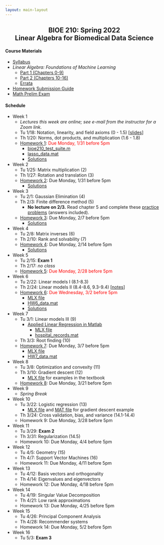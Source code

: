 ```yaml
---
layout: main-layout
---
```


<link href="style.css" rel="stylesheet">

<center>
<h2>BIOE 210: Spring 2022<br>
Linear Algebra for Biomedical Data Science</h2>
</center>

#### Course Materials
* [Syllabus](files/BIOE210_Sp22_Syllabus.pdf)
* *Linear Algebra: Foundations of Machine Learning*
  - [Part 1 (Chapters 0-9)](files/LAML_Part1.pdf)
  - [Part 2 (Chapters 10-16)](files/LAML_Part2.pdf)
  - [Errata](errata.md)
* [Homework Submission Guide](files/BIOE210_Homework_Submission_Guide.pdf)
* [Math Prelim Exam](/files/PrelimExam.pdf)

#### Schedule

* Week 1
  - *Lectures this week are online; see e-mail from the instructor for a Zoom link.*
  - Tu 1/18: Notation, linearity, and field axioms (0 - 1.5) [[slides](files/01_slides.pdf)]
  - Th 1/20: Norms, dot products, and multiplication (1.6 - 1.8)
  - [Homework 1](files/Homework01.pdf): <font color="red">Due Monday, 1/31 before 5pm</font>
    - [bioe210_test_suite.m](files/bioe210_test_suite.m)
    - [lasso_data.mat](files/lasso_data.mat)
    - [Solutions](files/Homework01_Solutions.pdf)
* Week 2
  - Tu 1/25: Matrix multiplication (2)
  - Th 1/27: Rotation and translation (3)
  - [Homework 2](files/Homework02.pdf): Due Monday, 1/31 before 5pm
    - [Solutions](files/Homework02_Solutions.pdf)
* Week 3
  - Tu 2/1: Gaussian Elimination (4)
  - Th 2/3: Finite difference method (5)
    -  **No lecture on 2/3.** Read chapter 5 and complete these [practice problems](files/FiniteDifferencePracticeProblems.pdf) (answers included).
  - [Homework 3](files/Homework03.pdf): Due Monday, 2/7 before 5pm
    - [Solutions](files/Homework03_Solutions.pdf)
* Week 4
  - Tu 2/8: Matrix inverses (6)
  - Th 2/10: Rank and solvability (7)
  - [Homework 4](files/Homework04.pdf): Due Monday, 2/14 before 5pm
    - [Solutions](files/Homework04_Solutions.pdf)
* Week 5
  - Tu 2/15: **Exam 1**
  - Th 2/17: *no class*
  - [Homework 5](files/Homework05.pdf): <font color="red">Due Monday, 2/28 before 5pm</font>
* Week 6
  - Tu 2/22: Linear models I (8.1-8.3)
  - Th 2/24: Linear models II (8.4-8.6, 9.3-9.4) [[notes](files/LinearModels2Notes.pdf)]
  - [Homework 6](files/Homework06.pdf): <font color="red">Due Wednesday, 3/2 before 5pm</font>
    - [MLX file](files/Homework06.mlx)
    - [HW6_data.mat](files/HW6_data.mat)
    - [Solutions](files/Homework06_Solutions.pdf)
* Week 7
  - Tu 3/1: Linear models III (9)
    - [Applied Linear Regression in Matlab](files/Applied_Linear_Regression.pdf)
      - [MLX file](files/Applied_Linear_Regression.mlx)
      - [hospital_records.mat](files/hospital_records.mat)
  - Th 3/3: Root finding (10)
  - [Homework 7](files/Homework07.pdf): Due Monday, 3/7 before 5pm
    - [MLX file](files/Homework07.mlx)
    - [HW7_data.mat](files/HW7_data.mat)
* Week 8
  - Tu 3/8: Optimization and convexity (11)
  - Th 3/10: Gradient descent (12)
    - [MLX file](files/GradientDescent.mlx) for examples in the textbook
  - [Homework 8](files/Homework08.pdf): Due Monday, 3/21 before 5pm
* Week 9
  - *Spring Break*
* Week 10
  - Tu 3/22: Logistic regression (13)
    - [MLX file](files/LogisticRegressionGradientDescent.mlx) and [MAT file](files/huntington.mat) for gradient descent example
  - Th 3/24: Cross validation, bias, and variance (14.1-14.4)
  - Homework 9: Due Monday, 3/28 before 5pm
* Week 11
  - Tu 3/29: **Exam 2**
  - Th 3/31: Regularization (14.5)
  - Homework 10: Due Monday, 4/4 before 5pm
* Week 12
  - Tu 4/5: Geometry (15)
  - Th 4/7: Support Vector Machines (16)
  - Homework 11: Due Monday, 4/11 before 5pm
* Week 13
  - Tu 4/12: Basis vectors and orthogonality
  - Th 4/14: Eigenvalues and eigenvectors
  - Homework 12: Due Monday, 4/18 before 5pm
* Week 14
  - Tu 4/19: Singular Value Decomposition
  - Th 4/21: Low rank approximations
  - Homework 13: Due Monday, 4/25 before 5pm
* Week 15
  - Tu 4/26: Principal Component Analysis
  - Th 4/28: Recommender systems
  - Homework 14: Due Monday, 5/2 before 5pm
* Week 16
  - Tu 5/3: **Exam 3**
